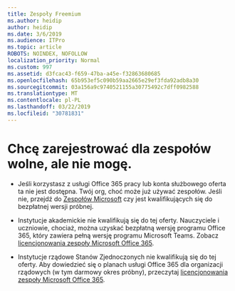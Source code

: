 ```yaml
---
title: Zespoły Freemium
ms.author: heidip
author: heidip
ms.date: 3/6/2019
ms.audience: ITPro
ms.topic: article
ROBOTS: NOINDEX, NOFOLLOW
localization_priority: Normal
ms.custom: 997
ms.assetid: d3fcac43-f659-47ba-a45e-f32863680685
ms.openlocfilehash: 65b953ef5c090b59aa2665e29ef3fda92adb8a30
ms.sourcegitcommit: 03a156a9c9740521155a30775492c7dff0982588
ms.translationtype: MT
ms.contentlocale: pl-PL
ms.lasthandoff: 03/22/2019
ms.locfileid: "30781831"
---
```

# <a name="id-like-to-sign-up-for-teams-free-but-i-cant"></a>Chcę zarejestrować dla zespołów wolne, ale nie mogę.

- Jeśli korzystasz z usługi Office 365 pracy lub konta służbowego oferta ta nie jest dostępna. Twój org, choć może już używać zespołów. Jeśli nie, przejdź do [Zespołów Microsoft](https://products.office.com/en-us/microsoft-teams/group-chat-software) czy jest kwalifikujących się do bezpłatnej wersji próbnej.

- Instytucje akademickie nie kwalifikują się do tej oferty. Nauczyciele i uczniowie, chociaż, można uzyskać bezpłatną wersję programu Office 365, który zawiera pełną wersję programu Microsoft Teams. Zobacz [licencjonowania zespoły Microsoft Office 365](https://docs.microsoft.com/microsoftteams/office-365-licensing).

- Instytucje rządowe Stanów Zjednoczonych nie kwalifikują się do tej oferty. Aby dowiedzieć się o planach usługi Office 365 dla organizacji rządowych (w tym darmowy okres próbny), przeczytaj [licencjonowania zespoły Microsoft Office 365](https://docs.microsoft.com/microsoftteams/office-365-licensing).


